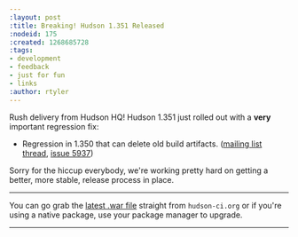 ```yaml
---
:layout: post
:title: Breaking! Hudson 1.351 Released
:nodeid: 175
:created: 1268685728
:tags:
- development
- feedback
- just for fun
- links
:author: rtyler
---
```

Rush delivery from Hudson HQ! Hudson 1.351 just rolled out with a **very** important regression fix:

* Regression in 1.350 that can delete old build artifacts. ([mailing list thread](https://n4.nabble.com/Warning-about-Hudson-1-350-Could-delete-your-artifacts-td1593483.html), [issue 5937](https://issues.jenkins-ci.org/browse/JENKINS-5937))

Sorry for the hiccup everybody, we're working pretty hard on getting a better, more stable, release process in place.

----

You can go grab the [latest .war file](http://mirrors.jenkins.io/war-stable/latest/jenkins.war) straight from `hudson-ci.org` or if you're using a native package, use your package manager to upgrade.

----
